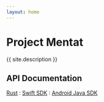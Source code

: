 ```yaml
---
layout: home
---
```


# Project Mentat

{{ site.description }}

## API Documentation

[Rust](/apis/rust/mentat/latest/index.html)
: [Swift SDK](/apis/swift/latest/Classes/Mentat.html)
: [Android Java SDK](/apis/java/latest/index.html)
